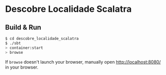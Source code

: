 # Descobre Localidade Scalatra #

## Build & Run ##

```sh
$ cd descobre_localidade_scalatra
$ ./sbt
> container:start
> browse
```

If `browse` doesn't launch your browser, manually open [http://localhost:8080/](http://localhost:8080/) in your browser.
